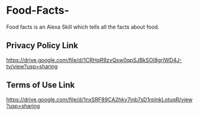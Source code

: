 # Food-Facts-
Food facts is an Alexa Skill which tells all the facts about food.

## Privacy Policy Link
https://drive.google.com/file/d/1CRHqR9zvQsw0qpSJBkSOI8grlWD4J-tv/view?usp=sharing

## Terms of Use Link
https://drive.google.com/file/d/1nxSRF89CA2hky7inb7sD1rplnkLotuqR/view?usp=sharing
